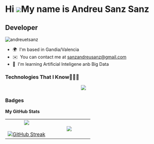 Hi ![](https://user-images.githubusercontent.com/18350557/176309783-0785949b-9127-417c-8b55-ab5a4333674e.gif)My name is Andreu Sanz Sanz
===
Developer
---

<p align="left"> <img src="https://komarev.com/ghpvc/?username=andreuetsanz&label=Profile%20views&color=0e75b6&style=flat" alt="andreuetsanz" /> </p>

  *   🌍  I'm based in Gandia/Valencia
  *   ✉️  You can contact me at [sanzandreusanz@gmail.com](mailto:sanzandreusanz@gmail.com)
  *   🧠  I'm learning Artificial Inteligene anb Big Data  
### Technologies That I Know👨🏻‍💻 
<p align="center">
  <a href="https://skillicons.dev">
    <img src="https://skillicons.dev/icons?i=git,aws,cpp,css,docker,postgres,firebase,github,html,linux,md,mongodb,mysql,postman,py,vscode,azure,firebase,idea,java,kotlin&perline=12" />
  </a>
</p>

### Badges
<b>My GitHub Stats</b>
<p align="center">
  <table align="center" style="border: none;">
    <tr>
      <td width="50%" align="center" style="border: none;">
        <!-- GitHub Stats -->
        <img align="center" src="https://github-readme-stats-andreuetsanzs-projects.vercel.app/api?username=andreuetsanz&theme=dark&show_icons=true&hide_border=true&count_private=true" />
        <br><br>
        <!-- Streak Stats -->
        <a href="https://git.io/streak-stats">
          <img src="https://github-readme-streak-stats-green-nu.vercel.app?user=andreuetsanz&theme=dark&hide_border=true" alt="GitHub Streak" />
        </a>
      </td>
      <td width="50%" align="center" style="border: none;">
        <!-- Top Langs -->
        <img align="center" src="https://github-readme-stats-andreuetsanzs-projects.vercel.app/api/top-langs/?username=andreuetsanz&theme=dark&no-bg=true&no-frame=true&langs_count=6&layout=donut-vertical&hide_border=true&count_private=true" />
      </td>
    </tr>
  </table>
</p>

